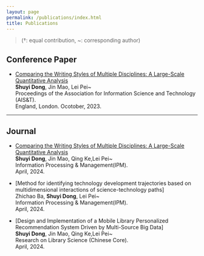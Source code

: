 ```yaml
---
layout: page
permalink: /publications/index.html
title: Publications
---
```


> (†: equal contribution, ~: corresponding author)

## Conference Paper

- [Comparing the Writing Styles of Multiple Disciplines: A Large-Scale Quantitative Analysis](https://www.shuyidong.com/mypaper/ASIST_Poster_sydong.pdf)<br>**Shuyi Dong**, Jin Mao, Lei Pei~<br>Proceedings of the Association for Information Science and Technology (AIS&T).<br>England, London. Ocotober, 2023.<br>

---
## Journal
- [Comparing the Writing Styles of Multiple Disciplines: A Large-Scale Quantitative Analysis](https://www.shuyidong.com/mypaper/DSY-IPM.pdf)<br>**Shuyi Dong**, Jin Mao, Qing Ke,Lei Pei~<br> Information Processing & Management(IPM).<br>April, 2024.<br>

- [Method for identifying technology development trajectories based on multidimensional interactions of science-technology paths]<br>Zhichao Ba, **Shuyi Dong**, Lei Pei~<br> Information Processing & Management(IPM).<br>April, 2024.<br>

- [Design and Implementation of a Mobile Library Personalized Recommendation System Driven by Multi-Source Big Data]<br>**Shuyi Dong**, Jin Mao, Qing Ke,Lei Pei~<br> Research on Library Science (Chinese Core).<br>April, 2024.<br>


